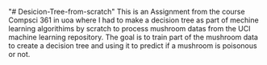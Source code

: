 "# Desicion-Tree-from-scratch" 
This is an Assignment from the course Compsci 361 in uoa where I had to make a decision tree as part of mechine learning algorithims by scratch to process mushroom datas from the UCI machine learning repository. The goal is to train part of the mushroom data to create a decision tree and using it to predict if a mushroom is poisonous or not.
